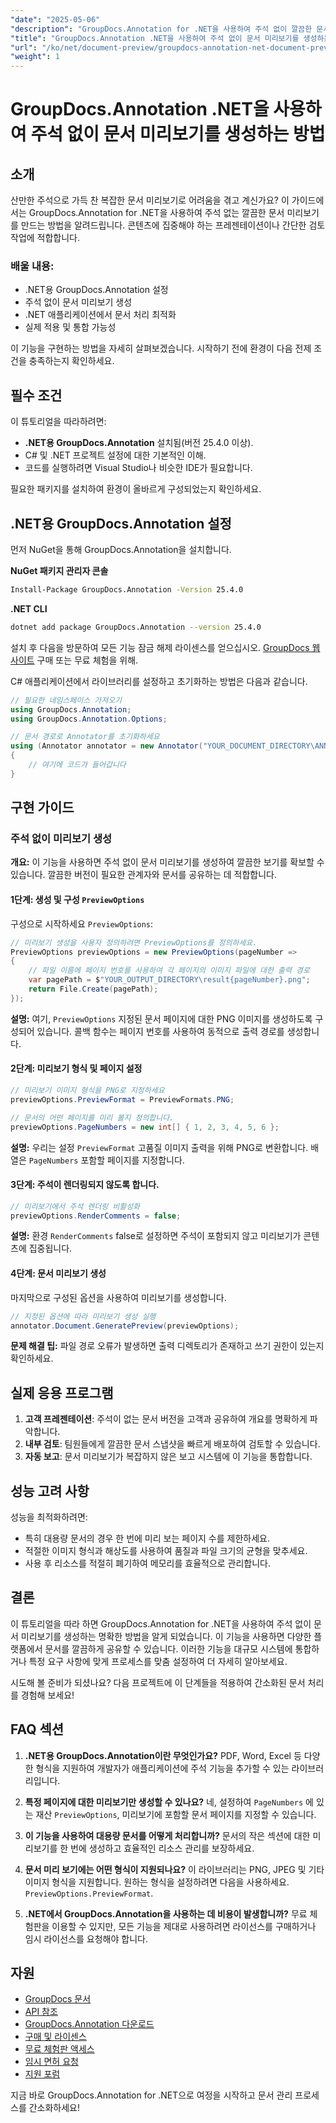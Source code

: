 ```yaml
---
"date": "2025-05-06"
"description": "GroupDocs.Annotation for .NET을 사용하여 주석 없이 깔끔한 문서 미리보기를 만드는 방법을 알아보세요. 이 가이드를 따라 문서 프레젠테이션 및 검토 프로세스를 개선해 보세요."
"title": "GroupDocs.Annotation .NET을 사용하여 주석 없이 문서 미리보기를 생성하는 방법"
"url": "/ko/net/document-preview/groupdocs-annotation-net-document-preview-no-comments/"
"weight": 1
---
```


# GroupDocs.Annotation .NET을 사용하여 주석 없이 문서 미리보기를 생성하는 방법

## 소개

산만한 주석으로 가득 찬 복잡한 문서 미리보기로 어려움을 겪고 계신가요? 이 가이드에서는 GroupDocs.Annotation for .NET을 사용하여 주석 없는 깔끔한 문서 미리보기를 만드는 방법을 알려드립니다. 콘텐츠에 집중해야 하는 프레젠테이션이나 간단한 검토 작업에 적합합니다.

### 배울 내용:
- .NET용 GroupDocs.Annotation 설정
- 주석 없이 문서 미리보기 생성
- .NET 애플리케이션에서 문서 처리 최적화
- 실제 적용 및 통합 가능성

이 기능을 구현하는 방법을 자세히 살펴보겠습니다. 시작하기 전에 환경이 다음 전제 조건을 충족하는지 확인하세요.

## 필수 조건

이 튜토리얼을 따라하려면:
- **.NET용 GroupDocs.Annotation** 설치됨(버전 25.4.0 이상).
- C# 및 .NET 프로젝트 설정에 대한 기본적인 이해.
- 코드를 실행하려면 Visual Studio나 비슷한 IDE가 필요합니다.

필요한 패키지를 설치하여 환경이 올바르게 구성되었는지 확인하세요.

## .NET용 GroupDocs.Annotation 설정

먼저 NuGet을 통해 GroupDocs.Annotation을 설치합니다.

**NuGet 패키지 관리자 콘솔**
```bash
Install-Package GroupDocs.Annotation -Version 25.4.0
```

**.NET CLI**
```bash
dotnet add package GroupDocs.Annotation --version 25.4.0
```

설치 후 다음을 방문하여 모든 기능 잠금 해제 라이센스를 얻으십시오. [GroupDocs 웹사이트](https://purchase.groupdocs.com/buy) 구매 또는 무료 체험을 위해.

C# 애플리케이션에서 라이브러리를 설정하고 초기화하는 방법은 다음과 같습니다.

```csharp
// 필요한 네임스페이스 가져오기
using GroupDocs.Annotation;
using GroupDocs.Annotation.Options;

// 문서 경로로 Annotator를 초기화하세요
using (Annotator annotator = new Annotator("YOUR_DOCUMENT_DIRECTORY\ANNOTATED_DOCX"))
{
    // 여기에 코드가 들어갑니다
}
```

## 구현 가이드

### 주석 없이 미리보기 생성

**개요:**
이 기능을 사용하면 주석 없이 문서 미리보기를 생성하여 깔끔한 보기를 확보할 수 있습니다. 깔끔한 버전이 필요한 관계자와 문서를 공유하는 데 적합합니다.

#### 1단계: 생성 및 구성 `PreviewOptions`
구성으로 시작하세요 `PreviewOptions`:

```csharp
// 미리보기 생성을 사용자 정의하려면 PreviewOptions를 정의하세요.
PreviewOptions previewOptions = new PreviewOptions(pageNumber =>
{
    // 파일 이름에 페이지 번호를 사용하여 각 페이지의 이미지 파일에 대한 출력 경로
    var pagePath = $"YOUR_OUTPUT_DIRECTORY\result{pageNumber}.png";
    return File.Create(pagePath);
});
```
**설명:** 여기, `PreviewOptions` 지정된 문서 페이지에 대한 PNG 이미지를 생성하도록 구성되어 있습니다. 콜백 함수는 페이지 번호를 사용하여 동적으로 출력 경로를 생성합니다.

#### 2단계: 미리보기 형식 및 페이지 설정

```csharp
// 미리보기 이미지 형식을 PNG로 지정하세요
previewOptions.PreviewFormat = PreviewFormats.PNG;

// 문서의 어떤 페이지를 미리 볼지 정의합니다.
previewOptions.PageNumbers = new int[] { 1, 2, 3, 4, 5, 6 };
```
**설명:** 우리는 설정 `PreviewFormat` 고품질 이미지 출력을 위해 PNG로 변환합니다. 배열은 `PageNumbers` 포함할 페이지를 지정합니다.

#### 3단계: 주석이 렌더링되지 않도록 합니다.

```csharp
// 미리보기에서 주석 렌더링 비활성화
previewOptions.RenderComments = false;
```
**설명:** 환경 `RenderComments` false로 설정하면 주석이 포함되지 않고 미리보기가 콘텐츠에 집중됩니다.

#### 4단계: 문서 미리보기 생성

마지막으로 구성된 옵션을 사용하여 미리보기를 생성합니다.

```csharp
// 지정된 옵션에 따라 미리보기 생성 실행
annotator.Document.GeneratePreview(previewOptions);
```
**문제 해결 팁:** 파일 경로 오류가 발생하면 출력 디렉토리가 존재하고 쓰기 권한이 있는지 확인하세요.

## 실제 응용 프로그램

1. **고객 프레젠테이션**: 주석이 없는 문서 버전을 고객과 공유하여 개요를 명확하게 파악합니다.
2. **내부 검토**: 팀원들에게 깔끔한 문서 스냅샷을 빠르게 배포하여 검토할 수 있습니다.
3. **자동 보고**: 문서 미리보기가 복잡하지 않은 보고 시스템에 이 기능을 통합합니다.

## 성능 고려 사항

성능을 최적화하려면:
- 특히 대용량 문서의 경우 한 번에 미리 보는 페이지 수를 제한하세요.
- 적절한 이미지 형식과 해상도를 사용하여 품질과 파일 크기의 균형을 맞추세요.
- 사용 후 리소스를 적절히 폐기하여 메모리를 효율적으로 관리합니다.

## 결론

이 튜토리얼을 따라 하면 GroupDocs.Annotation for .NET을 사용하여 주석 없이 문서 미리보기를 생성하는 명확한 방법을 알게 되었습니다. 이 기능을 사용하면 다양한 플랫폼에서 문서를 깔끔하게 공유할 수 있습니다. 이러한 기능을 대규모 시스템에 통합하거나 특정 요구 사항에 맞게 프로세스를 맞춤 설정하여 더 자세히 알아보세요.

시도해 볼 준비가 되셨나요? 다음 프로젝트에 이 단계들을 적용하여 간소화된 문서 처리를 경험해 보세요!

## FAQ 섹션

1. **.NET용 GroupDocs.Annotation이란 무엇인가요?** 
   PDF, Word, Excel 등 다양한 형식을 지원하여 개발자가 애플리케이션에 주석 기능을 추가할 수 있는 라이브러리입니다.

2. **특정 페이지에 대한 미리보기만 생성할 수 있나요?**
   네, 설정하여 `PageNumbers` 에 있는 재산 `PreviewOptions`, 미리보기에 포함할 문서 페이지를 지정할 수 있습니다.

3. **이 기능을 사용하여 대용량 문서를 어떻게 처리합니까?**
   문서의 작은 섹션에 대한 미리보기를 한 번에 생성하고 효율적인 리소스 관리를 보장하세요.

4. **문서 미리 보기에는 어떤 형식이 지원되나요?**
   이 라이브러리는 PNG, JPEG 및 기타 이미지 형식을 지원합니다. 원하는 형식을 설정하려면 다음을 사용하세요. `PreviewOptions.PreviewFormat`.

5. **.NET에서 GroupDocs.Annotation을 사용하는 데 비용이 발생합니까?**
   무료 체험판을 이용할 수 있지만, 모든 기능을 제대로 사용하려면 라이선스를 구매하거나 임시 라이선스를 요청해야 합니다.

## 자원
- [GroupDocs 문서](https://docs.groupdocs.com/annotation/net/)
- [API 참조](https://reference.groupdocs.com/annotation/net/)
- [GroupDocs.Annotation 다운로드](https://releases.groupdocs.com/annotation/net/)
- [구매 및 라이센스](https://purchase.groupdocs.com/buy)
- [무료 체험판 액세스](https://releases.groupdocs.com/annotation/net/)
- [임시 면허 요청](https://purchase.groupdocs.com/temporary-license/)
- [지원 포럼](https://forum.groupdocs.com/c/annotation/) 

지금 바로 GroupDocs.Annotation for .NET으로 여정을 시작하고 문서 관리 프로세스를 간소화하세요!